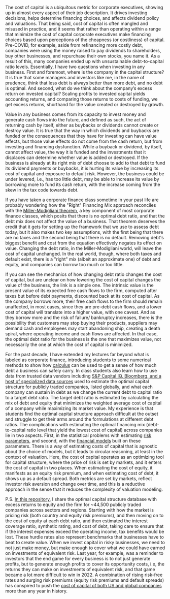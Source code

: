 The cost of capital is a ubiquitous metric for corporate executives, showing up in almost every aspect of their job description. It drives investing decisions, helps determine financing choices, and affects dividend policy and valuations. That being said, cost of capital is often mangled and misused in practice, and it seems that rather than operating within a range that minimize the cost of capital corporate executives make financing choices based upon perceptions of the cheapness (or costliness) of capital. Pre-COVID, for example, aside from refinancing more costly debt, companies were using the money raised to pay dividends to shareholders, buy other businesses, and repurchase their own stocks, you name it. As a result of this, many companies ended up with unsustainable debt-to-capital ratio levels. Essentially, I have two questions when investing in any business. First and foremost, where is the company in the capital structure? It is true that some managers and investors like me, in the name of prudence, think that less debt is always better than more debt, and no debt is optimal. And second, what do we think about the company’s excess return on invested capital? Scaling profits to invested capital yields accounting returns, and comparing those returns to costs of funding, we get excess returns, shorthand for the value created or destroyed by growth. 

Value in any business comes from its capacity to invest money and generate cash flows into the future, and defined as such, the act of returning cash by itself, either as buybacks or dividends cannot create or destroy value. It is true that the way in which dividends and buybacks are funded or the consequences that they have for investing can have value effects, but those value effects do not come from the cash return, but from investing and financing dysfunction. While a buyback or dividend, by itself, cannot affect value, the way it is funded and the investments that it displaces can determine whether value is added or destroyed. If the business is already at its right mix of debt choose to add to that debt to fund its dividend payments or buybacks, it is hurting its value by increasing its cost of capital and exposure to default risk. However, the business could be under levered, i.e., has too little debt, may be able to increase its value by borrowing more to fund its cash return, with the increase coming from the skew in the tax code towards debt.

If you have taken a corporate finance class sometime in your past life are probably wondering how the "Right" Financing Mix approach reconciles with the [Miller-Modigliani theorem](https://www.investopedia.com/terms/m/modigliani-millertheorem.asp), a key component of most corporate finance classes, which posits that there is no optimal debt ratio, and that the debt mix does not affect the value of a business. That theorem deserves the credit that it gets for setting up the framework that we use to assess debt today, but it also makes two key assumptions, with the first being that there are no taxes and the second being that there is no default. Removing debt's biggest benefit and cost from the equation effectively negates its effect on value. Changing the debt ratio, in the Miller-Modigliani world, will leave the cost of capital unchanged. In the real world, though, where both taxes and default exist, there is a "right" mix (albeit an approximate one) of debt and equity, and companies can borrow too much or too little.

If you can see the mechanics of how changing debt ratio changes the cost of capital, but are unclear on how lowering the cost of capital changes the value of the business, the link is a simple one. The intrinsic value is the present value of its expected free cash flows to the firm, computed after taxes but before debt payments, discounted back at its cost of capital. As the company borrows more, their free cash flows to the firm should remain unaffected, in most cases, since they are pre-debt cash flows, and a lower cost of capital will translate into a higher value, with one caveat. And as they borrow more and the risk of failure/ bankruptcy increases, there is the possibility that customers may stop buying their products, suppliers may demand cash and employees may start abandoning ship, creating a death spiral, where operating income and cash flows are affected. In that case, the optimal debt ratio for the business is the one that maximizes value, not necessarily the one at which the cost of capital is minimized.

For the past decade, I have extended my lectures far beyond what is labeled as corporate finance, introducing students to some numerical methods to show how [calculus](https://github.com/rnfermincota/academic/blob/main/research/traditional_assets/database/effective-cost-debt.pdf) can be used to get a sense of how much debt a business can safely carry. In class students also learn how to use data from trusted data vendors including [S&P Capital IQ, Bloomberg, and a host of specialized data sources](https://www.linkedin.com/pulse/162-grid-rafael-nicolas-fermin-cota-1e/) used to estimate the optimal capital structure for publicly traded companies, listed globally, and what each company can sustain in debt as we change the current debt to capital ratio to a target debt ratio. The target debt ratio is estimated by calculating the mix of debt and equity that minimizes the weighted average cost of capital of a company while maximizing its market value. My experience is that students find the optimal capital structure approach difficult at the outset and struggle to get their arms around the formulations at different debt ratios. The complications with estimating the optimal financing mix (debt-to-capital ratio level that yield the lowest cost of capital) across companies lie in two aspects. First, in the statistical problems with estimating [risk parameters](https://rpubs.com/rafael_nicolas/crp), and second, with the [financial models](https://rpubs.com/rafael_nicolas/sp500_monthly_valuation) built on these parameters. There is a way of estimating costs of capital that is agnostic about the choice of models, but it leads to circular reasoning, at least in the context of valuation. Here, the cost of capital operates as an optimizing tool for capital structure, where the price of risk is set by markets, and it enters the cost of capital in two places. When estimating the cost of equity, it manifests as an equity risk premium, and when estimating cost of debt, it shows up as a default spread. Both metrics are set by markets, reflect investor risk aversion and change over time, and this is a reductive approach in the sense that it reduces the complexity of valuation modeling. 

P.S. [In this repository](https://github.com/rnfermincota/academic/tree/main/research/traditional_assets/database), I share the optimal capital structure database with excess returns to equity and the firm for ~44,500 publicly traded companies across sectors and regions. Starting with how the market is pricing risk (both country and equity risk premiums), and then moving on to the cost of equity at each debt ratio, and then estimated the interest coverage ratio, synthetic rating, and cost of debt, taking care to ensure that if the interest expenses exceed the operating income, tax benefits would be lost. These hurdle rates also represent benchmarks that businesses have to beat to create value. When we invest capital in risky businesses, we need to not just make money, but make enough to cover what we could have earned on investments of equivalent risk. Last year, for example, was a reminder to investors that the end game for every business is to not just generate profits, but to generate enough profits to cover its opportunity costs, i.e, the returns they can make on investments of equivalent risk, and that game became a lot more difficult to win in 2022. A combination of rising risk-free rates and surging risk premiums (equity risk premiums and default spreads) has conspired to push the [cost of capital of both US and global companies](https://rpubs.com/rafael_nicolas/tour_world_economies_businesses) more than any year in history.